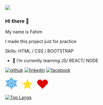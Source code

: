 ![](https://pbs.twimg.com/profile_banners/1490938142609739780/1656421381/600x200)
### Hi there 👋
My name is Fahim


I made this project just for practice

Skills:  HTML / CSS / BOOTSTRAP

- 🌱 I’m currently learning JS/ REACT/ NODE 


[<img src='https://cdn.jsdelivr.net/npm/simple-icons@3.0.1/icons/github.svg' alt='github' height='40'>](https://github.com/fahim-abser)  [<img src='https://cdn.jsdelivr.net/npm/simple-icons@3.0.1/icons/linkedin.svg' alt='linkedin' height='40'>](https://www.linkedin.com/in/fahim-abser-1299161a7/)  [<img src='https://cdn.jsdelivr.net/npm/simple-icons@3.0.1/icons/facebook.svg' alt='facebook' height='40'>](https://www.facebook.com/fahim.abser)  

<a href='https://archiveprogram.github.com/'><img src='https://raw.githubusercontent.com/acervenky/animated-github-badges/master/assets/acbadge.gif' width='40' height='40'></a> <a href='https://stars.github.com/'><img src='https://raw.githubusercontent.com/acervenky/animated-github-badges/master/assets/starbadge.gif' width='35' height='35'></a> <a href='https://docs.github.com/en/github/supporting-the-open-source-community-with-github-sponsors'><img src='https://raw.githubusercontent.com/acervenky/animated-github-badges/master/assets/sponsorbadge.gif' width='35' height='35'></a> 

[![Top Langs](https://github-readme-stats.vercel.app/api/top-langs/?username=fahim-abser)](https://github.com/anuraghazra/github-readme-stats)

